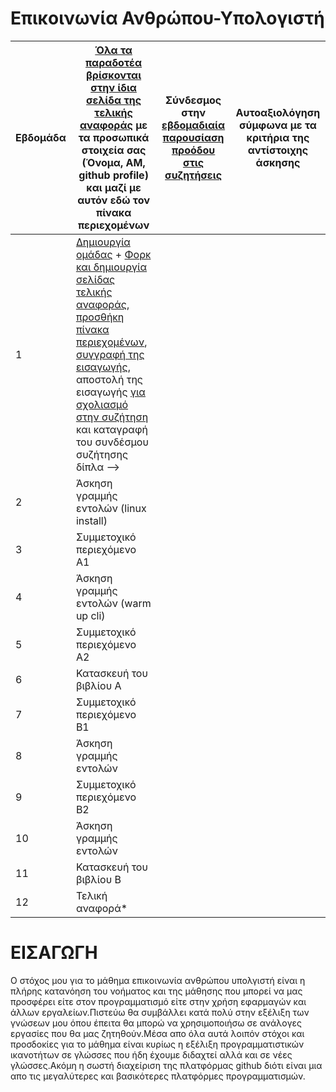 # Επικοινωνία Ανθρώπου-Υπολογιστή

| Εβδομάδα | [Όλα τα παραδοτέα βρίσκονται στην ίδια σελίδα της τελικής αναφοράς](https://courses-ionio.github.io/help/deliverables/) με τα προσωπικά στοιχεία σας (Όνομα, ΑΜ, github profile) και μαζί με αυτόν εδώ τον πίνακα περιεχομένων | Σύνδεσμος στην [εβδομαδιαία παρουσίαση προόδου στις συζητήσεις](https://github.com/courses-ionio/help/discussions/categories/show-and-tell) | Αυτοαξιολόγηση σύμφωνα με τα κριτήρια της αντίστοιχης άσκησης |
| --- | --- | --- | --- |
| 1 |  [Δημιουργία ομάδας](https://github.com/courses-ionio/hci/discussions/1794) + [Φορκ και δημιουργία σελίδας τελικής αναφοράς](https://courses-ionio.github.io/help/guide/), [προσθήκη πίνακα περιεχομένων](https://raw.githubusercontent.com/courses-ionio/hci/master/README.md), [συγγραφή της εισαγωγής](https://courses-ionio.github.io/help/intro/), αποστολή της εισαγωγής [για σχολιασμό στην συζήτηση](https://github.com/courses-ionio/help/discussions/categories/show-and-tell) και καταγραφή του συνδέσμου συζήτησης δίπλα --> | | |
| 2 | Άσκηση γραμμής εντολών (linux install) | | |
| 3 | Συμμετοχικό περιεχόμενο A1 | | |
| 4 | Άσκηση γραμμής εντολών (warm up cli) | | |
| 5 | Συμμετοχικό περιεχόμενο A2 | | |
| 6 | Κατασκευή του βιβλίου Α | | |
| 7 | Συμμετοχικό περιεχόμενο B1 | | |
| 8 | Άσκηση γραμμής εντολών | | |
| 9 | Συμμετοχικό περιεχόμενο B2 | | |
| 10 | Άσκηση γραμμής εντολών | | |
| 11 | Κατασκευή του βιβλίου Β | | |
| 12 | Τελική αναφορά* | | |

# ΕΙΣΑΓΩΓΗ

Ο στόχος μου για το μάθημα επικοινωνία ανθρώπου υπολγιστή είναι η πλήρης κατανόηση του νοήματος και της μάθησης 
που μπορεί να μας προσφέρει είτε στον προγραμματισμό είτε στην χρήση εφαρμαγών και άλλων εργαλείων.Πιστεύω 
θα συμβάλλει κατά πολύ στην εξέλιξη των γνώσεων μου όπου έπειτα θα μπορώ να χρησιμοποιήσω σε ανάλογες εργασίες 
που θα μας ζητηθούν.Μέσα απο όλα αυτά λοιπόν στόχοι και προσδοκίες για το μάθημα είναι κυρίως η εξέλιξη προγραμματιστικών
ικανοτήτων σε γλώσσες που ήδη έχουμε διδαχτεί αλλά και σε νέες γλώσσες.Ακόμη η σωστή διαχείριση της πλατφόρμας github 
διότι είναι μια απο τις μεγαλύτερες και βασικότερες πλατφόρμες προγραμματισμών.
